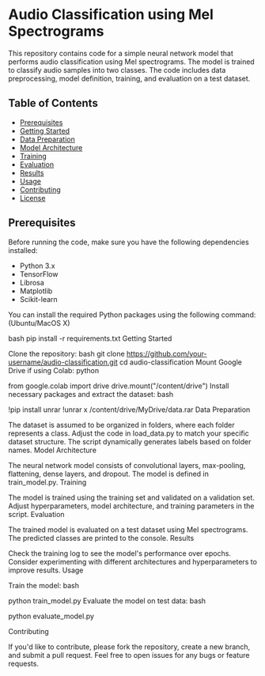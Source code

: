 # Audio Classification using Mel Spectrograms

This repository contains code for a simple neural network model that performs audio classification using Mel spectrograms. The model is trained to classify audio samples into two classes. The code includes data preprocessing, model definition, training, and evaluation on a test dataset.

## Table of Contents

- [Prerequisites](#prerequisites)
- [Getting Started](#getting-started)
- [Data Preparation](#data-preparation)
- [Model Architecture](#model-architecture)
- [Training](#training)
- [Evaluation](#evaluation)
- [Results](#results)
- [Usage](#usage)
- [Contributing](#contributing)
- [License](#license)

## Prerequisites

Before running the code, make sure you have the following dependencies installed:

- Python 3.x
- TensorFlow
- Librosa
- Matplotlib
- Scikit-learn

You can install the required Python packages using the following command:
(Ubuntu/MacOS X)

bash 
pip install -r requirements.txt
Getting Started

Clone the repository:
bash
git clone https://github.com/your-username/audio-classification.git
cd audio-classification
Mount Google Drive if using Colab:
python

from google.colab import drive
drive.mount("/content/drive")
Install necessary packages and extract the dataset:
bash

!pip install unrar
!unrar x /content/drive/MyDrive/data.rar
Data Preparation

The dataset is assumed to be organized in folders, where each folder represents a class. Adjust the code in load_data.py to match your specific dataset structure.
The script dynamically generates labels based on folder names.
Model Architecture

The neural network model consists of convolutional layers, max-pooling, flattening, dense layers, and dropout.
The model is defined in train_model.py.
Training

The model is trained using the training set and validated on a validation set.
Adjust hyperparameters, model architecture, and training parameters in the script.
Evaluation

The trained model is evaluated on a test dataset using Mel spectrograms.
The predicted classes are printed to the console.
Results

Check the training log to see the model's performance over epochs.
Consider experimenting with different architectures and hyperparameters to improve results.
Usage

Train the model:
bash

python train_model.py
Evaluate the model on test data:
bash

python evaluate_model.py

Contributing

If you'd like to contribute, please fork the repository, create a new branch, and submit a pull request. Feel free to open issues for any bugs or feature requests.
